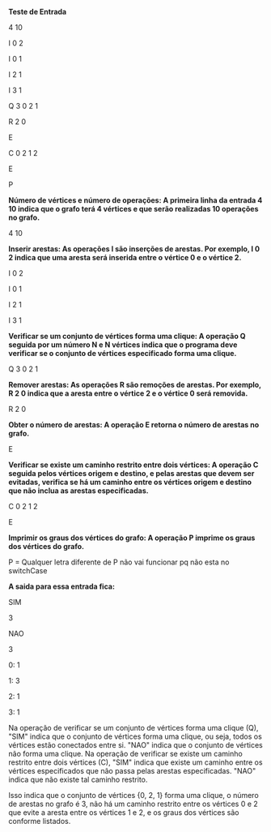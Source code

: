 **Teste de Entrada**

4 10

I 0 2

I 0 1

I 2 1

I 3 1

Q 3 0 2 1

R 2 0

E

C 0 2 1 2

E

P

**Número de vértices e número de operações: A primeira linha da entrada 4 10 indica que o grafo terá 4 vértices e que serão realizadas 10 operações no grafo.**

4 10 

**Inserir arestas: As operações I são inserções de arestas. Por exemplo, I 0 2 indica que uma aresta será inserida entre o vértice 0 e o vértice 2.**

I 0 2

I 0 1

I 2 1

I 3 1


**Verificar se um conjunto de vértices forma uma clique: A operação Q seguida por um número N e N vértices indica que o programa deve verificar se o conjunto de vértices especificado forma uma clique.**

Q 3 0 2 1

**Remover arestas: As operações R são remoções de arestas. Por exemplo, R 2 0 indica que a aresta entre o vértice 2 e o vértice 0 será removida.**

R 2 0

**Obter o número de arestas: A operação E retorna o número de arestas no grafo.**

E

**Verificar se existe um caminho restrito entre dois vértices: A operação C seguida pelos vértices origem e destino, e pelas arestas que devem ser evitadas, verifica se há um caminho entre os vértices origem e destino que não inclua as arestas especificadas.**

C 0 2 1 2


E


**Imprimir os graus dos vértices do grafo: A operação P imprime os graus dos vértices do grafo.**

P = Qualquer letra diferente de P não vai funcionar pq não esta no switchCase 



**A saida para essa entrada fica:**

SIM

3

NAO

3

0: 1

1: 3

2: 1

3: 1


Na operação de verificar se um conjunto de vértices forma uma clique (Q), "SIM" indica que o conjunto de vértices forma uma clique, ou seja, todos os vértices estão conectados entre si. "NAO" indica que o conjunto de vértices não forma uma clique.
Na operação de verificar se existe um caminho restrito entre dois vértices (C), "SIM" indica que existe um caminho entre os vértices especificados que não passa pelas arestas especificadas. "NAO" indica que não existe tal caminho restrito.

Isso indica que o conjunto de vértices {0, 2, 1} forma uma clique, o número de arestas no grafo é 3, não há um caminho restrito entre os vértices 0 e 2 que evite a aresta entre os vértices 1 e 2, e os graus dos vértices são conforme listados.
